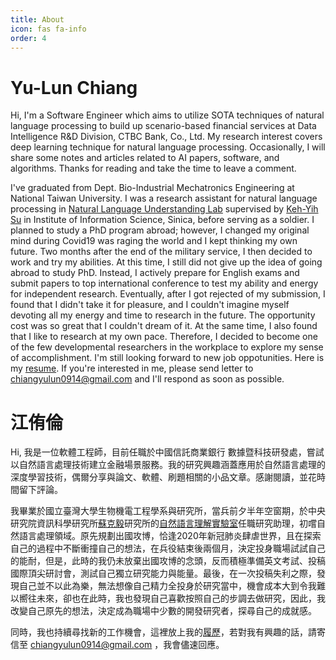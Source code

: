 ```yaml
---
title: About
icon: fas fa-info
order: 4
---
```


<h1><b>Yu-Lun Chiang</b></h1>

Hi, I'm a Software Engineer which aims to utilize SOTA techniques of natural language processing to build up scenario-based financial services at Data Intelligence R&D Division, CTBC Bank, Co., Ltd. My research interest covers deep learning technique for natural language processing. Occasionally, I will share some notes and articles related to AI papers, software, and algorithms. Thanks for reading and take the time to leave a comment.

I've graduated from Dept. Bio-Industrial Mechatronics Engineering at National Taiwan University. I was a research assistant for natural language processing in [Natural Language Understanding Lab](http://nlul.iis.sinica.edu.tw) supervised by [Keh-Yih Su](https://homepage.iis.sinica.edu.tw/pages/kysu/index_zh.html) in Institute of Information Science, Sinica, before serving as a soldier. I planned to study a PhD program abroad; however, I changed my original mind during Covid19 was raging the world and I kept thinking my own future. Two months after the end of the military service, I then decided to work and try my abilities. At this time, I still did not give up the idea of going abroad to study PhD. Instead, I actively prepare for English exams and submit papers to top international conference to test my ability and energy for independent research. Eventually, after I got rejected of my submission, I found that I didn't take it for pleasure, and I couldn't imagine myself devoting all my energy and time to research in the future. The opportunity cost was so great that I couldn't dream of it. At the same time, I also found that I like to research at my own pace. Therefore, I decided to become one of the few developmental researchers in the workplace to explore my sense of accomplishment.
I'm still looking forward to new job oppotunities. Here is my [resume](https://allenyummy.github.io/resume/cv.pdf). If you're interested in me, please send letter to chiangyulun0914@gmail.com and I'll respond as soon as possible.


<h1><b>江侑倫</b></h1>

Hi, 我是一位軟體工程師，目前任職於中國信託商業銀行 數據暨科技研發處，嘗試以自然語言處理技術建立金融場景服務。我的研究興趣涵蓋應用於自然語言處理的深度學習技術，偶爾分享與論文、軟體、刷題相關的小品文章。感謝閱讀，並花時間留下評論。

我畢業於國立臺灣大學生物機電工程學系與研究所，當兵前夕半年空窗期，於中央研究院資訊科學研究所[蘇克毅](https://homepage.iis.sinica.edu.tw/pages/kysu/index_zh.html)研究所的[自然語言理解實驗室](http://nlul.iis.sinica.edu.tw)任職研究助理，初嚐自然語言處理領域。原先規劃出國攻博，恰逢2020年新冠肺炎肆虐世界，且在探索自己的過程中不斷衝撞自己的想法，在兵役結束後兩個月，決定投身職場試試自己的能耐，但是，此時的我仍未放棄出國攻博的念頭，反而積極準備英文考試、投稿國際頂尖研討會，測試自己獨立研究能力與能量。最後，在一次投稿失利之際，發現自己並不以此為樂，無法想像自己精力全投身於研究當中，機會成本大到令我難以嚮往未來，卻也在此時，我也發現自己喜歡按照自己的步調去做研究，因此，我改變自己原先的想法，決定成為職場中少數的開發研究者，探尋自己的成就感。

同時，我也持續尋找新的工作機會，這裡放上我的[履歷](https://allenyummy.github.io/resume/cv.pdf)，若對我有興趣的話，請寄信至 chiangyulun0914@gmail.com ，我會儘速回應。